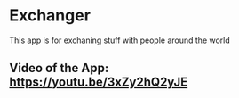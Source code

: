 # Exchanger

This app is for exchaning stuff with people around the world

## Video of the App: https://youtu.be/3xZy2hQ2yJE
